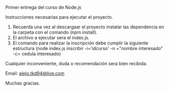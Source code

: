 Primer entrega del curso de Node.js

Instrucciones necesarias para ejecutar el proyecto.

1. Recuerda una vez al descargaar el proyecto instalar las dependencia en la carpeta con el comando (npm install).
2. El archivo a ejecutar sera el index.js.
3. El comando para realizar la inscripción debe cumplir la siguiente estructura (node index.js inscribir -i='idcurso' -n ="nombre interesado" -c= cedula interesado)

Cualquier inconveniente, duda o recomendación sera bien recibida.

Email: alejo.tkd94@live.com

Muchas gracias.


